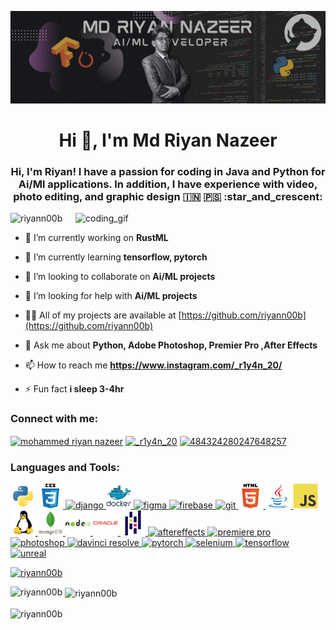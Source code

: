 ![logoo](https://github.com/riyann00b/riyann00b/blob/9b11f580632971f47618a56530b44cfc3ff1f071/MD%20Riyan%20Nazeer.png)
<h1 align="center">Hi 👋, I'm Md Riyan Nazeer </h1> 
<h3 align="center">Hi, I'm Riyan! I have a passion for coding in Java and Python for Ai/Ml applications. In addition, I have experience with video, photo editing, and graphic design 🇮🇳 🇵🇸 :star_and_crescent: </h3>
<img align="right" alt="coding_gif" width="400" src="https://media3.giphy.com/media/bGgsc5mWoryfgKBx1u/giphy.gif?cid=ecf05e47c4m955gou56lw9qplkllxejazrukk3g9ketpbfrr&ep=v1_gifs_search&rid=giphy.gif&ct=g">
<p align="left"> <img src="https://komarev.com/ghpvc/?username=riyann00b&label=Profile%20views&color=0e75b6&style=flat" alt="riyann00b" /> </p>

- 🔭 I’m currently working on **RustML**

- 🌱 I’m currently learning **tensorflow, pytorch**

- 👯 I’m looking to collaborate on **Ai/ML projects**

- 🤝 I’m looking for help with **Ai/ML projects**

- 👨‍💻 All of my projects are available at [https://github.com/riyann00b](https://github.com/riyann00b)

- 💬 Ask me about **Python, Adobe Photoshop, Premier Pro ,After Effects**

- 📫 How to reach me **https://www.instagram.com/_r1y4n_20/**

- ⚡ Fun fact **i sleep 3-4hr**

<h3 align="left">Connect with me:</h3>
<p align="left">
<a href="https://linkedin.com/in/mohammed riyan nazeer" target="blank"><img align="center" src="https://raw.githubusercontent.com/rahuldkjain/github-profile-readme-generator/master/src/images/icons/Social/linked-in-alt.svg" alt="mohammed riyan nazeer" height="30" width="40" /></a>
<a href="https://instagram.com/_r1y4n_20" target="blank"><img align="center" src="https://raw.githubusercontent.com/rahuldkjain/github-profile-readme-generator/master/src/images/icons/Social/instagram.svg" alt="_r1y4n_20" height="30" width="40" /></a>
<a href="https://discord.gg/484324280247648257" target="blank"><img align="center" src="https://raw.githubusercontent.com/rahuldkjain/github-profile-readme-generator/master/src/images/icons/Social/discord.svg" alt="484324280247648257" height="30" width="40" /></a></p>
<h3 align="left">Languages and Tools:</h3>
<img src="https://raw.githubusercontent.com/devicons/devicon/master/icons/python/python-original.svg" alt="python" width="40" height="40"/> </a> <a href="https://pytorch.org/" target="_blank" rel="noreferrer"> 
<img src="https://raw.githubusercontent.com/devicons/devicon/master/icons/css3/css3-original-wordmark.svg" alt="css3" width="40" height="40"/> </a> <a href="https://www.djangoproject.com/" target="_blank" rel="noreferrer"> 
<img src="https://cdn.worldvectorlogo.com/logos/django.svg" alt="django" width="40" height="40"/> </a> <a href="https://www.docker.com/" target="_blank" rel="noreferrer">
<img src="https://raw.githubusercontent.com/devicons/devicon/master/icons/docker/docker-original-wordmark.svg" alt="docker" width="40" height="40"/> </a> <a href="https://www.figma.com/" target="_blank" rel="noreferrer"> 
<img src="https://www.vectorlogo.zone/logos/figma/figma-icon.svg" alt="figma" width="40" height="40"/> </a> <a href="https://firebase.google.com/" target="_blank" rel="noreferrer"> 
<img src="https://www.vectorlogo.zone/logos/firebase/firebase-icon.svg" alt="firebase" width="40" height="40"/> </a> <a href="https://git-scm.com/" target="_blank" rel="noreferrer"> 
<img src="https://www.vectorlogo.zone/logos/git-scm/git-scm-icon.svg" alt="git" width="40" height="40"/> </a> <a href="https://www.w3.org/html/" target="_blank" rel="noreferrer"> 
<img src="https://raw.githubusercontent.com/devicons/devicon/master/icons/html5/html5-original-wordmark.svg" alt="html5" width="40" height="40"/> </a> <a href="https://www.java.com" target="_blank" rel="noreferrer"> 
<img src="https://raw.githubusercontent.com/devicons/devicon/master/icons/java/java-original.svg" alt="java" width="40" height="40"/> </a> <a href="https://developer.mozilla.org/en-US/docs/Web/JavaScript" target="_blank" rel="noreferrer"> 
<img src="https://raw.githubusercontent.com/devicons/devicon/master/icons/javascript/javascript-original.svg" alt="javascript" width="40" height="40"/> </a> <a href="https://www.linux.org/" target="_blank" rel="noreferrer"> 
<img src="https://raw.githubusercontent.com/devicons/devicon/master/icons/linux/linux-original.svg" alt="linux" width="40" height="40"/> </a> <a href="https://www.mongodb.com/" target="_blank" rel="noreferrer"> 
<img src="https://raw.githubusercontent.com/devicons/devicon/master/icons/mongodb/mongodb-original-wordmark.svg" alt="mongodb" width="40" height="40"/> </a> <a href="https://nodejs.org" target="_blank" rel="noreferrer"> 
<img src="https://raw.githubusercontent.com/devicons/devicon/master/icons/nodejs/nodejs-original-wordmark.svg" alt="nodejs" width="40" height="40"/> </a> <a href="https://www.oracle.com/" target="_blank" rel="noreferrer"> 
<img src="https://raw.githubusercontent.com/devicons/devicon/master/icons/oracle/oracle-original.svg" alt="oracle" width="40" height="40"/> </a> <a href="https://pandas.pydata.org/" target="_blank" rel="noreferrer"> <img src="https://raw.githubusercontent.com/devicons/devicon/2ae2a900d2f041da66e950e4d48052658d850630/icons/pandas/pandas-original.svg" alt="pandas" width="40" height="40"/> </a> <a href="https://www.photoshop.com/en" target="_blank" rel="noreferrer"> <img src="https://upload.wikimedia.org/wikipedia/commons/thumb/c/cb/Adobe_After_Effects_CC_icon.svg/512px-Adobe_After_Effects_CC_icon.svg.png" alt="aftereffects" width="40" height="40"/> </a> <a href="https://www.adobe.com/in/products/aftereffects.html" target="_blank" rel="noreferrer"> <img src="https://upload.wikimedia.org/wikipedia/commons/thumb/4/40/Adobe_Premiere_Pro_CC_icon.svg/2101px-Adobe_Premiere_Pro_CC_icon.svg.png" alt="premiere pro" width="40" height="40"/> </a> <a href="https://www.adobe.com/in/products/premiere pro.html" target="_blank" rel="noreferrer"> 
<img src="https://upload.wikimedia.org/wikipedia/commons/thumb/a/af/Adobe_Photoshop_CC_icon.svg/2101px-Adobe_Photoshop_CC_icon.svg.png" alt="photoshop" width="40" height="40"/> </a> <a href="https://www.python.org" target="_blank" rel="noreferrer"> 
<img src="https://upload.wikimedia.org/wikipedia/commons/4/4d/DaVinci_Resolve_Studio.png" alt="davinci resolve" width="40" height="40"/> </a> <a href="https://www.blackmagicdesign.com/in/products/davinciresolve" target="_blank" rel="noreferrer"> 
<img src="https://www.vectorlogo.zone/logos/pytorch/pytorch-icon.svg" alt="pytorch" width="40" height="40"/> </a> <a href="https://www.selenium.dev" target="_blank" rel="noreferrer"> 
<img src="https://raw.githubusercontent.com/detain/svg-logos/780f25886640cef088af994181646db2f6b1a3f8/svg/selenium-logo.svg" alt="selenium" width="40" height="40"/> </a> <a href="https://www.tensorflow.org" target="_blank" rel="noreferrer"> 
<img src="https://www.vectorlogo.zone/logos/tensorflow/tensorflow-icon.svg" alt="tensorflow" width="40" height="40"/> </a> <a href="https://unrealengine.com/" target="_blank" rel="noreferrer"> 
<img src="https://raw.githubusercontent.com/kenangundogan/fontisto/036b7eca71aab1bef8e6a0518f7329f13ed62f6b/icons/svg/brand/unreal-engine.svg" alt="unreal" width="40" height="40"/> </a> </p>

<p align="left"> <a href="https://github.com/ryo-ma/github-profile-trophy"><img src="https://github-profile-trophy.vercel.app/?username=riyann00b" alt="riyann00b" /></a> </p>

<p><img align="left" src="https://github-readme-stats.vercel.app/api/top-langs?username=riyann00b&show_icons=true&locale=en&layout=compact" alt="riyann00b" /></p>



<p>&nbsp;<img align="center" src="https://github-readme-stats.vercel.app/api?username=riyann00b&show_icons=true&locale=en" alt="riyann00b" /></p>

<p><img align="center" src="https://github-readme-streak-stats.herokuapp.com/?user=riyann00b&" alt="riyann00b" /></p>
